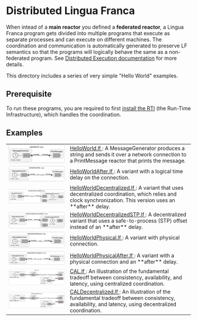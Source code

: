 # Distributed Lingua Franca

When intead of a **main reactor** you defined a **federated reactor**, a Lingua Franca program gets divided into multiple programs that execute as separate processes and can execute on different machines. The coordination and communication is automatically generated to preserve LF semantics so that the programs will logically behave the same as a non-federated program. See [Distributed Execution documentation](https://www.lf-lang.org/docs/handbook/distributed-execution?target=c) for more details.

This directory includes a series of very simple "Hello World" examples.

## Prerequisite

To run these programs, you are required to first [install the RTI](https://www.lf-lang.org/docs/handbook/distributed-execution?target=c#installation-of-the-rti) (the Run-Time Infrastructure), which handles the coordination.

## Examples

<table>
<tr>
<td> <img src="img/HelloWorld.png" alt="HelloWorld" width="100%"> </td>
<td> <a href="HelloWorld.lf"> HelloWorld.lf </a>: A MessageGenerator produces a string and sends it over a network connection to a PrintMessage reactor that prints the message.</td>
</tr>
<tr>
<td> <img src="img/HelloWorldAfter.png" alt="HelloWorldAfter" width="100%"> </td>
<td> <a href="HelloWorldAfter.lf"> HelloWorldAfter.lf </a>: A variant with a logical time delay on the connection.</td>
</tr>
<tr>
<td> <img src="img/HelloWorldDecentralized.png" alt="HelloWorldDecentralized" width="100%"> </td>
<td> <a href="HelloWorldDecentralized.lf"> HelloWorldDecentralized.lf </a>: A variant that uses decentralized coordination, which relies and clock synchronization. This version uses an **after** delay.</td>
</tr>
<tr>
<td> <img src="img/HelloWorldDecentralizedSTP.png" alt="HelloWorldDecentralizedSTP" width="100%"> </td>
<td> <a href="HelloWorldDecentralizedSTP.lf"> HelloWorldDecentralizedSTP.lf </a>: A decentralized variant that uses a safe-to-process (STP) offset instead of an **after** delay.</td>
</tr>
<tr>
<td> <img src="img/HelloWorldPhysical.png" alt="HelloWorldPhysical" width="100%"> </td>
<td> <a href="HelloWorldPhysical.lf"> HelloWorldPhysical.lf </a>: A variant with physical connection.</td>
</tr>
<tr>
<td> <img src="img/HelloWorldPhysicalAfter.png" alt="HelloWorldPhysicalAfter" width="100%"> </td>
<td> <a href="HelloWorldPhysicalAfter.lf"> HelloWorldPhysicalAfter.lf </a>: A variant with a physical connection and an **after** delay.</td>
</tr>
<tr>
<td> <img src="img/CAL.png" alt="CAL" width="100%"> </td>
<td> <a href="CAL.lf"> CAL.lf </a>: An illustration of the fundamental tradeoff between consistency, availability, and latency, using centralized coordination.</td>
</tr>
<tr>
<td> <img src="img/CALDecentralized.png" alt="CALDecentralized" width="100%"> </td>
<td> <a href="CALDecentralized.lf"> CALDecentralized.lf </a>: An illustration of the fundamental tradeoff between consistency, availability, and latency, using decentralized coordination.</td>
</tr>
</table>
